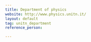 ```yaml
---
title: Department of physics
website: http://www.physics.unitn.it/
layout: default
tag: unitn_department
reference_person: 

---
```

